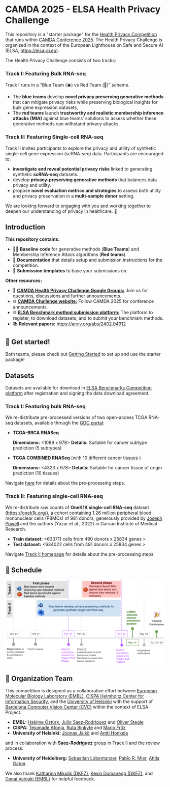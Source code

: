# CAMDA 2025 - ELSA Health Privacy Challenge

This repository is a "starter package" for the [Health Privacy Competition](https://benchmarks.elsa-ai.eu/?ch=4&com=introduction) that runs within [CAMDA Conference 2025](https://bipress.boku.ac.at/camda2025/). The  Health Privacy Challenge is organized in the context of the European Lighthouse on Safe and Secure AI (ELSA, https://elsa-ai.eu). 

The Health Privacy Challenge consists of two tracks: 

### Track I: Featuring Bulk RNA-seq 
Track I runs in a “Blue Team (🫐)  vs Red Team (🍅)” scheme. 
-  The **blue teams** develop **novel privacy preserving generative methods** that can mitigate privacy risks while preserving biological insights for bulk gene expression datasets,
- The **red teams** launch **trustworthy and realistic membership inference attacks (MIA)** against blue teams’ solutions to assess whether these generative methods can withstand privacy attacks. 


### Track II: Featuring Single-cell RNA-seq 
Track II invites participants to explore the privacy and utility of synthetic single-cell gene expression (scRNA-seq) data. Participants are encouraged to:
- **investigate and reveal potential privacy risks** linked to generating synthetic **scRNA-seq** datasets.
- develop **privacy-preserving generative methods** that balances data privacy and utility.
- propose **novel evaluation metrics and strategies** to assess both utility and privacy preservation in a **multi-sample donor** setting.


We are looking forward to engaging with you and working together to deepen our understanding of privacy in healthcare. :hugs: 

## Introduction  

**This repository contains:**

- :woman_technologist: **Baseline code** for generative methods (**Blue Teams**) and  Membership Inference Attack algorithms  (**Red teams**).
- :memo: **Documentation** that details setup and submission instructions for the competition. 
- :paperclip: **Submission templates** to base your submissions on. 

**Other resources:**

- :speech_balloon: **[CAMDA Health Privacy Challenge Google Groups:](https://groups.google.com/g/camda-health-privacy-challenge)** Join us for questions, discussions and further announcements. 
- :globe_with_meridians: **[CAMDA Challenge website:](https://bipress.boku.ac.at/camda2025/)** Follow CAMDA 2025 for conference announcements. 
- :globe_with_meridians: **[ELSA Benchmark method submission platform:](https://benchmarks.elsa-ai.eu/?ch=4)** The platform to register, to download datasets, and to submit your benchmark methods. 
- :books: **Relevant papers:** https://arxiv.org/abs/2402.04912 

## :roller_coaster: Get started!  

Both teams, please check out [Getting Started](/experiments/) to set up and use the starter package!


## Datasets 

Datasets are available for download in [ELSA Benchmarks Competition platform](https://benchmarks.elsa-ai.eu/?ch=4&com=introduction) after registration and signing the data download agreement. 

### Track I: Featuring bulk RNA-seq
We re-distribute pre-processed versions of two open-access TCGA RNA-seq datasets, available through the  [GDC portal](https://gdc.cancer.gov):

- **TCGA-BRCA RNASeq** 

    **Dimensions:** <1089 x 978> <individuals x landmark genes>
    **Details:** Suitable for cancer subtype prediction (5 subtypes)

- **TCGA COMBINED RNASeq** (with 10 different cancer tissues )

    **Dimensions:** <4323 x 978> <individuals x landmark genes>
    **Details:** Suitable for cancer tissue of origin prediction (10 tissues)

Navigate [here](/data/) for details about the pre-processing steps. 

### Track II: Featuring single-cell RNA-seq 
We re-distribute raw counts of **OneK1K single-cell RNA-seq** dataset (https://onek1k.org/), a cohort containing 1.26 million peripheral blood mononuclear cells (PBMCs) of 981 donors, generously provided by [Joseph Powell](https://www.garvan.org.au/people/researchers/joseph-powell) and the authors (Yazar et al., 2022) in Garvan Institute of Medical Research. 

- **Train dataset:** <633711 cells from 490 donors x 25834 genes > 
- **Test dataset:**  <634022 cells from 491 donors x 25834 genes > 

Navigate [Track II homepage](/experiments/track_ii/) for details about the pre-processing steps. 


<!-- comment 
## :chart_with_upwards_trend: Evaluation

The teams with the best solutions will be determined based on multiple criteria, including,

- :dart: leaderboard ranking, 
- :bulb: novelty of methods, 
- :seedling: generation of novel privacy preservation insights for biology. 

We strongly encourage the participants to submit their CAMDA extended abstracts for evaluation **even if they might not have high rankings on the leaderboards.** 

The winners will be  invited to present their methods at the CAMDA Conference at ISMB 2025 in Liverpool. Travel fellowships will be available for the selected teams sponsored by ELSA (https://elsa-ai.eu). 
-->


##  :date: Schedule 

![Timeline](timeline.png)

<!-- 
**:round_pushpin: January 13: Submissions open.** 
- Both teams, please first register through ELSA Benchmarks Platform to download the datasets. We recommend you to register using an organizational email if possible. 
- To be considered as successfully participating in the competition:
    - Both teams must submit a CAMDA extended abstract.
    - Blue teams must have one benchmark method submission by the first phase deadline. 
    - Red teams must have two benchmark method submissions by the first and second phase deadlines, respectively. 

Red teams must have two benchmark method submissions by the first and second phase deadlines, respectively. 
- Please make sure to adhere to the guideline closely to avoid invalidating your submission.

**:round_pushpin: March 15: First phase deadline, method submission for both teams.**
- **Blue teams** must complete their first and final benchmark method submission as detailed in the [🫐 Blue Team homepage](/experiments/blue_team/README.md). 
- **Red teams** must complete their first benchmark method submissions as detailed in the [🍅 Red Team homepage](/experiments/red_team/README.md). 

**:round_pushpin: March 22: Leaderboard announcement.**
- Leaderboards for both teams is announced based on the first phase results. 
- A set of blue team solutions, selected based on leaderboard ranking and the novelty of the method, is shared with red teams, to be assessed in a membership inference attack.
- Red teams are granted access to download the synthetic data and white-box code provided by the selected blue teams.

**:round_pushpin: May 12: Second phase deadline, model submission for red teams.**
- Red teams must submit their second and final benchmark submissions in response to the blue teams' solutions.

**:round_pushpin: May 15: CAMDA extended abstract submission deadline for both teams.** 
- Both blue and red teams must submit their CAMDA extended abstract through ISMB submission system. These abstracts should describe the methods submitted through the benchmark submission system. 
-->

## :busts_in_silhouette: Organization Team  
This competition is designed as a collaborative effort between [European Molecular Biology Laboratory  (EMBL)](https://www.embl.org), [CISPA Helmholtz Center for Information Security](https://cispa.de/en), and the [University of Helsinki](https://www.helsinki.fi/en) with the support of [Barcelona Computer Vision Center (CVC)](https://www.cvc.uab.es) within the context of ELSA Project.  

- **EMBL:** [Hakime Öztürk](https://github.com/hkmztrk), [Julio Saez-Rodriguez](https://saezlab.org) and [Oliver Stegle](https://steglelab.org)
- **CISPA:** [Tejumade Afonja](https://github.com/tejuafonja), [Ruta Binkyte](https://github.com/RuSaBin) and [Mario Fritz](https://cispa.de/en/research/groups/fritz)
- **University of Helsinki:**  [Joonas Jälkö](https://researchportal.helsinki.fi/en/persons/joonas-jälkö/) and [Antti Honkela](https://www.cs.helsinki.fi/u/ahonkela/)

and in collaboration with **Saez-Rodriguez** group in Track II and the review process:
- **University of Heidelberg:** [Sebastian Lobentanzer](https://github.com/slobentanzer), [Pablo R. Mier](https://github.com/pablormier), [Attila Gabor](). 


We also thank [Katharina Mikulik (DKFZ)](https://steglelab.org/katharina-mikulik/),  [Kevin Domanegg (DKFZ)](https://steglelab.org/kevin-domanegg/), and [Danai Vaigaki (EMBL)](https://steglelab.org/danai-vagiaki/) for helpful feedback. 

<!-- 
## :pushpin: Statement

Membership inference attacks (MIA) aim to re-identify the training data points used to generate synthetic datasets from the original dataset. This re-identification process pertains only to identifying the pseudo-identities within the dataset and **does not, in any way, attempt to re-identify the original donors.**
-->